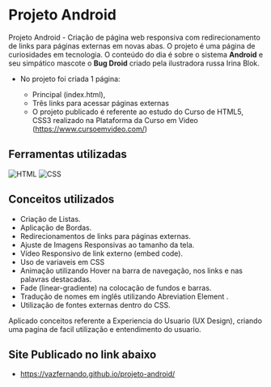 # Projeto Android

Projeto Android - Criação de página web responsiva com redirecionamento de links para páginas externas em novas abas.
O projeto é uma página de curiosidades em tecnologia. O conteúdo do dia é sobre o sistema **Android** e seu simpático mascote o **Bug Droid** criado pela ilustradora russa Irina Blok.

* No projeto foi criada 1 página:

  * Principal (index.html),
  * Três links para acessar páginas externas
  * O projeto publicado é referente ao estudo do Curso de HTML5, CSS3 realizado na Plataforma da Curso em Video (https://www.cursoemvideo.com/)

## Ferramentas utilizadas
![HTML](https://img.shields.io/badge/HTML5-E34F26?style=for-the-badge&logo=html5&logoColor=white)
![CSS](https://img.shields.io/badge/CSS3-1572B6?style=for-the-badge&logo=css3&logoColor=white)


## Conceitos utilizados
  * Criação de Listas.
  * Aplicação de Bordas.
  * Redirecionamentos de links para páginas externas.
  * Ajuste de Imagens Responsivas ao tamanho da tela.
  * Vídeo Responsivo de link externo (embed code).
  * Uso de variaveis em CSS
  * Animação utilizando Hover na barra de navegação, nos links e nas palavras destacadas.
  * Fade (linear-gradiente) na colocação de fundos e barras.
  * Tradução de nomes em inglês utilizando Abreviation Element <abbr>.
  * Utilização de fontes externas dentro do CSS.

Aplicado conceitos referente a Experiencia do Usuario (UX Design), criando uma pagina de facil utilização e entendimento do usuario.

## Site Publicado no link abaixo
 * https://vazfernando.github.io/projeto-android/

